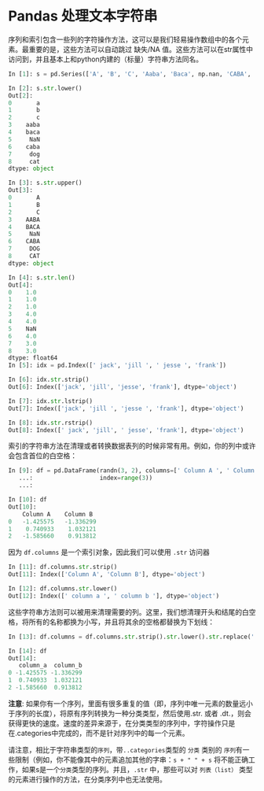 # Pandas 处理文本字符串

序列和索引包含一些列的字符操作方法，这可以是我们轻易操作数组中的各个元素。最重要的是，这些方法可以自动跳过 缺失/NA 值。这些方法可以在str属性中访问到，并且基本上和python内建的（标量）字符串方法同名。

```python
In [1]: s = pd.Series(['A', 'B', 'C', 'Aaba', 'Baca', np.nan, 'CABA', 'dog', 'cat'])

In [2]: s.str.lower()
Out[2]: 
0       a
1       b
2       c
3    aaba
4    baca
5     NaN
6    caba
7     dog
8     cat
dtype: object

In [3]: s.str.upper()
Out[3]: 
0       A
1       B
2       C
3    AABA
4    BACA
5     NaN
6    CABA
7     DOG
8     CAT
dtype: object

In [4]: s.str.len()
Out[4]: 
0    1.0
1    1.0
2    1.0
3    4.0
4    4.0
5    NaN
6    4.0
7    3.0
8    3.0
dtype: float64
In [5]: idx = pd.Index([' jack', 'jill ', ' jesse ', 'frank'])
```

```python
In [6]: idx.str.strip()
Out[6]: Index(['jack', 'jill', 'jesse', 'frank'], dtype='object')

In [7]: idx.str.lstrip()
Out[7]: Index(['jack', 'jill ', 'jesse ', 'frank'], dtype='object')

In [8]: idx.str.rstrip()
Out[8]: Index([' jack', 'jill', ' jesse', 'frank'], dtype='object')
```

索引的字符串方法在清理或者转换数据表列的时候非常有用。例如，你的列中或许会包含首位的白空格：

```python
In [9]: df = pd.DataFrame(randn(3, 2), columns=[' Column A ', ' Column B '],
   ...:                   index=range(3))
   ...: 

In [10]: df
Out[10]: 
    Column A    Column B 
0   -1.425575   -1.336299
1    0.740933    1.032121
2   -1.585660    0.913812
```

因为 ``df.columns`` 是一个索引对象，因此我们可以使用 ``.str`` 访问器

```python
In [11]: df.columns.str.strip()
Out[11]: Index(['Column A', 'Column B'], dtype='object')

In [12]: df.columns.str.lower()
Out[12]: Index([' column a ', ' column b '], dtype='object')
```

这些字符串方法则可以被用来清理需要的列。这里，我们想清理开头和结尾的白空格，将所有的名称都换为小写，并且将其余的空格都替换为下划线：

```python
In [13]: df.columns = df.columns.str.strip().str.lower().str.replace(' ', '_')

In [14]: df
Out[14]: 
   column_a  column_b
0 -1.425575 -1.336299
1  0.740933  1.032121
2 -1.585660  0.913812
```

**注意**: 如果你有一个序列，里面有很多重复的值（即，序列中唯一元素的数量远小于序列的长度），将原有序列转换为一种分类类型，然后使用.str.<medond> 或者 .dt.<property>，则会获得更快的速度。速度的差异来源于，在分类类型的序列中，字符操作只是在.categories中完成的，而不是针对序列中的每一个元素。

请注意，相比于字符串类型的``序列``，带``..categories``类型的 ``分类`` 类别的 ``序列``有一些限制（例如，你不能像其中的元素追加其他的字串：``s + " " + s`` 将不能正确工作，如果s是一个``分类``类型的序列。并且，``.str`` 中，那些可以对 ``列表（list）`` 类型的元素进行操作的方法，在分类序列中也无法使用。

